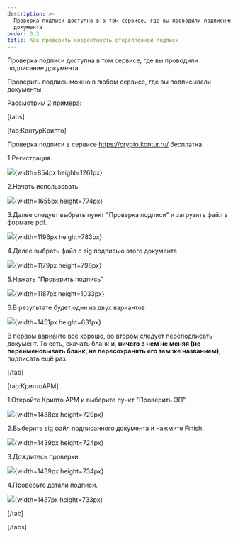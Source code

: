 ```yaml
---
description: >-
  Проверка подписи доступна в в том сервисе, где вы проводили подписние
  документа
order: 3.3
title: Как проверить корректность открепленной подписи
---
```


Проверка подписи доступна в том сервисе, где вы проводили подписание документа

Проверить подпись можно в любом сервисе, где вы подписывали документы.

Рассмотрим 2 примера:

[tabs]

[tab:КонтурКрипто]

Проверка подписи в сервисе <https://crypto.kontur.ru/> бесплатна.

1\.Регистрация.

![](./kak-proverit-korrektnost-otkreplennoi-podpisi.jpeg){width=854px height=1261px}

2\.Начать использовать

![](./kak-proverit-korrektnost-otkreplennoi-podpisi-2.jpeg){width=1655px height=774px}

3\.Далее следует выбрать пункт "Проверка подписи" и загрузить файл в формате pdf.

![](./kak-proverit-korrektnost-otkreplennoi-podpisi-3.jpeg){width=1196px height=783px}

4\.Далее выбрать файл с sig подписью этого документа

![](./kak-proverit-korrektnost-otkreplennoi-podpisi-4.jpeg){width=1179px height=798px}

5\.Нажать "Проверить подпись"

![](./kak-proverit-korrektnost-otkreplennoi-podpisi-5.jpeg){width=1187px height=1033px}

6\.В результате будет один из двух вариантов

![](./kak-proverit-korrektnost-otkreplennoi-podpisi-6.jpeg){width=1451px height=631px}

В первом варианте всё хорошо, во втором следует переподписать документ. То есть, скачать бланк и, **ничего в нем не меняя (не переименовывать бланк, не пересохранять его тем же названием)**, подписать ещё раз.

[/tab]

[tab:КриптоАРМ]

1\.Откройте Крипто АРМ и выберите пункт "Проверить ЭП".

![](./kak-proverit-korrektnost-otkreplennoi-podpisi-7.jpeg){width=1438px height=729px}

2\.Выберите sig файл подписанного документа и нажмите Finish.

![](./kak-proverit-korrektnost-otkreplennoi-podpisi-8.jpeg){width=1439px height=724px}

3\.Дождитесь проверки.

![](./kak-proverit-korrektnost-otkreplennoi-podpisi-9.jpeg){width=1439px height=734px}

4\.Проверьте детали подписи.

![](./kak-proverit-korrektnost-otkreplennoi-podpisi-10.jpeg){width=1437px height=733px}

[/tab]

[/tabs]


